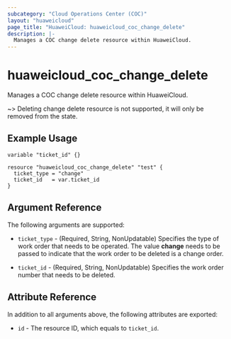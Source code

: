 ```yaml
---
subcategory: "Cloud Operations Center (COC)"
layout: "huaweicloud"
page_title: "HuaweiCloud: huaweicloud_coc_change_delete"
description: |-
  Manages a COC change delete resource within HuaweiCloud.
---
```


# huaweicloud_coc_change_delete

Manages a COC change delete resource within HuaweiCloud.

~> Deleting change delete resource is not supported, it will only be removed from the state.

## Example Usage

```hcl
variable "ticket_id" {}

resource "huaweicloud_coc_change_delete" "test" {
  ticket_type = "change"
  ticket_id   = var.ticket_id
}
```

## Argument Reference

The following arguments are supported:

* `ticket_type` - (Required, String, NonUpdatable) Specifies the type of work order that needs to be operated.
  The value **change** needs to be passed to indicate that the work order to be deleted is a change order.

* `ticket_id` - (Required, String, NonUpdatable) Specifies the work order number that needs to be deleted.

## Attribute Reference

In addition to all arguments above, the following attributes are exported:

* `id` - The resource ID, which equals to `ticket_id`.
